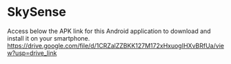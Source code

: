 # SkySense
 
Access below the APK link for this Android application to download and install it on your smartphone.
https://drive.google.com/file/d/1CRZalZZBKK127M172xHxuogIHXvBRfUa/view?usp=drive_link
